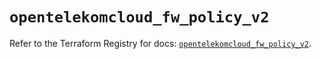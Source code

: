 # `opentelekomcloud_fw_policy_v2`

Refer to the Terraform Registry for docs: [`opentelekomcloud_fw_policy_v2`](https://registry.terraform.io/providers/opentelekomcloud/opentelekomcloud/1.35.16/docs/resources/fw_policy_v2).
